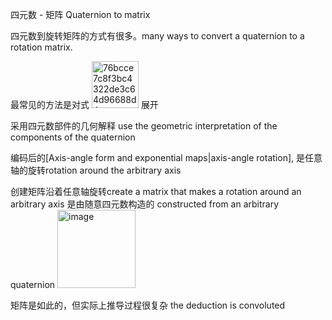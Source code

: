 四元数 - 矩阵 Quaternion to matrix 

四元数到旋转矩阵的方式有很多。many ways to convert a quaternion to a rotation matrix.

最常见的方法是对式 <img width="75" alt="76bcce7c8f3bc4322de3c64d96688d4" src="https://github.com/ChenxingWang93/Math/assets/31954987/3dc90198-31dd-442e-b2f1-0adab5e0946d"> 展开 

采用四元数部件的几何解释 use the geometric interpretation of the components of the quaternion

编码后的[Axis-angle form and exponential maps|axis-angle rotation], 是任意轴的旋转rotation around the arbitrary axis

创建矩阵沿着任意轴旋转create a matrix that makes a rotation around an arbitrary axis 是由随意四元数构造的 constructed from an arbitrary quaternion <img width="125" alt="image" src="https://github.com/ChenxingWang93/Math/assets/31954987/42c2a187-c8bd-43bb-9958-d9cfb6857c76">


矩阵是如此的，但实际上推导过程很复杂 the deduction is convoluted

